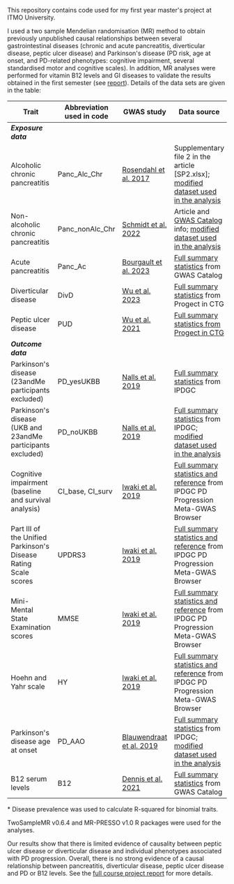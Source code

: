 This repository contains code used for my first year master's project at ITMO University.  

I used a two sample Mendelian randomisation (MR) method to obtain previously unpublished causal relationships between several gastrointestinal diseases (chronic and acute pancreatitis, diverticular disease, peptic ulcer disease) and Parkinson's disease (PD risk, age at onset, and PD-related phenotypes: cognitive impairment, several standardised motor and cognitive scales). In addition, MR analyses were performed for vitamin B12 levels and GI diseases to validate the results obtained in the first semester (see [report](https://drive.google.com/file/d/1GyNfPNlcYvsMLIwNGCRs4NdajW5yY82Y/view?usp=drive_link)). Details of the data sets are given in the table:

| Trait |	Abbreviation used in code |	GWAS study |	Data source |	Prevalence source* |	Trait type |	N cases |	N controls |	Sample size |
| --- |	--- |	--- |	--- |	--- |	--- |	--- |	--- |	--- |
| ***Exposure data*** |	 |	 |	 |	 |	 |	 |	 |	 |
| Alcoholic chronic pancreatitis |	Panc_Alc_Chr |	[Rosendahl et al. 2017](https://pubmed.ncbi.nlm.nih.gov/28754779/) |	Supplementary file 2 in the article [SP2.xlsx]; [modified dataset used in the analysis](https://drive.google.com/file/d/1ruw0SBYPfvU2nDBEnRl44Z1w5tmboRye/view?usp=drive_link)  |	[Yadav et al. 2011](https://pubmed.ncbi.nlm.nih.gov/28754779/) |	Binomial |	1959 |	6040 |	7999 |
| Non-alcoholic chronic pancreatitis |	Panc_nonAlc_Chr |	[Schmidt et al. 2022](https://pubmed.ncbi.nlm.nih.gov/35331647/) |	Article and [GWAS Catalog](https://www.ebi.ac.uk/gwas/studies/GCST90104595) info; [modified dataset used in the analysis](https://drive.google.com/file/d/10E61wQ0bROdaDtyLXcmC197o2tECQ8LK/view?usp=drive_link)  |	[Yadav et al. 2011](https://pubmed.ncbi.nlm.nih.gov/28754779/) |	Binomial |	584 |	6040 |	6624 |
| Acute pancreatitis |	Panc_Ac |	[Bourgault et al. 2023](https://pubmed.ncbi.nlm.nih.gov/36736436/) |	[Full summary statistics](http://ftp.ebi.ac.uk/pub/databases/gwas/summary_statistics/GCST90255001-GCST90256000/GCST90255375/) from GWAS Catalog |	[Li et al., 2021](https://pubmed.ncbi.nlm.nih.gov/34433418/) |	Binomial |	10630 |	844679 |	855309 |
| Diverticular disease |	DivD |	[Wu et al. 2023](https://pubmed.ncbi.nlm.nih.gov/37492107/) |	[Full summary statistics](https://cnsgenomics.com/content/data) from Progect in CTG |	[Tursi et al., 2020](https://pubmed.ncbi.nlm.nih.gov/32218442/) |	Binomial |	78399 |	645973 |	724372 |
| Peptic ulcer disease |	PUD |	[Wu et al. 2021](https://pubmed.ncbi.nlm.nih.gov/33608531/) |	[Full summary statistics from Progect in CTG](https://cnsgenomics.com/content/data) |	[Sung et al., 2009](https://pubmed.ncbi.nlm.nih.gov/19220208/) |	Binomial |	16666 |	439661 |	456327 |
| ***Outcome data*** |	 |	 |	 |	 |	 |	 |	 |	 |
| Parkinson's disease (23andMe participants excluded) |	PD_yesUKBB |	[Nalls et al. 2019](https://pubmed.ncbi.nlm.nih.gov/31701892/) |	[Full summary statistics](https://www.pdgenetics.org/resources) from IPDGC |	[Pringsheim et al., 2014](https://pubmed.ncbi.nlm.nih.gov/24976103/) |	Binomial |	33674 |	449056 |	482730 |
| Parkinson's disease (UKB and 23andMe participants excluded) |	PD_noUKBB |	[Nalls et al. 2019](https://pubmed.ncbi.nlm.nih.gov/31701892/) |	[Full summary statistics](https://www.pdgenetics.org/resources) from IPDGC; [modified dataset used in the analysis](https://drive.google.com/file/d/1jSk0KsP_iWNJ-etq33R-VLjjhw1dkFwe/view?usp=drive_link)  |	[Pringsheim et al., 2014](https://pubmed.ncbi.nlm.nih.gov/24976103/) |	Binomial |	15056 |	12637 |	27693 |
| Cognitive impairment (baseline and survival analysis) |	CI_base, CI_surv |	[Iwaki et al. 2019](https://pubmed.ncbi.nlm.nih.gov/31505070/) |	[Full summary statistics and reference](https://pdgenetics.shinyapps.io/pdprogmetagwasbrowser/) from IPDGC PD Progression Meta-GWAS Browser |	[Pais et al., 2020](https://pubmed.ncbi.nlm.nih.gov/33121002/) |	Binomial |	- |	- |	1710 |
| Part III of the Unified Parkinson's Disease Rating Scale scores |	UPDRS3 |	[Iwaki et al. 2019](https://pubmed.ncbi.nlm.nih.gov/31505070/) |	[Full summary statistics and reference](https://pdgenetics.shinyapps.io/pdprogmetagwasbrowser/) from IPDGC PD Progression Meta-GWAS Browser |	- |	Continuous |	- |	- |	1398 |
| Mini-Mental State Examination scores |	MMSE |	[Iwaki et al. 2019](https://pubmed.ncbi.nlm.nih.gov/31505070/) |	[Full summary statistics and reference](https://pdgenetics.shinyapps.io/pdprogmetagwasbrowser/) from IPDGC PD Progression Meta-GWAS Browser |	- |	Continuous |	- |	- |	1329 |
| Hoehn and Yahr scale |	HY |	[Iwaki et al. 2019](https://pubmed.ncbi.nlm.nih.gov/31505070/) |	[Full summary statistics and reference](https://pdgenetics.shinyapps.io/pdprogmetagwasbrowser/) from IPDGC PD Progression Meta-GWAS Browser |	- |	Continuous |	- |	- |	1005 |
| Parkinson's disease age at onset |	PD_AAO |	[Blauwendraat et al. 2019](https://pubmed.ncbi.nlm.nih.gov/30957308/) |	[Full summary statistics](https://www.pdgenetics.org/resources) from IPDGC; [modified dataset used in the analysis](https://drive.google.com/file/d/1uSMfwM54N0dtEMCLjWxBc1XfKsR2eBwd/view?usp=drive_link)  |	- |	Continuous |	17996 |	16502 |	34498 |
| B12 serum levels |	B12 |	[Dennis et al. 2021](https://pubmed.ncbi.nlm.nih.gov/33441150/) |	[Full summary statistics](http://ftp.ebi.ac.uk/pub/databases/gwas/summary_statistics/GCST90012001-GCST90013000/GCST90012772/) from GWAS Catalog |	- |	Continuous |	- |	- |	19415 |

\* Disease prevalence was used to calculate R-squared for binomial traits.

TwoSampleMR v0.6.4 and MR-PRESSO v1.0 R packages were used for the analyses.

Our results show that there is limited evidence of causality between peptic ulcer disease or diverticular disease and individual phenotypes associated with PD progression. Overall, there is no strong evidence of a causal relationship between pancreatitis, diverticular disease, peptic ulcer disease and PD or B12 levels. See the [full course project report](https://drive.google.com/file/d/11UpMdRw_T-43OaF3dYru_3YR9wXVstFU/view?usp=drive_link) for more details.
